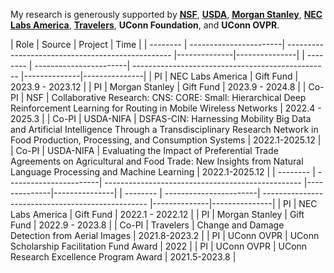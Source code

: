 My research is generously supported by [**NSF**](https://www.nsf.gov/), [**USDA**](https://www.usda.gov/), [**Morgan Stanley**](https://www.morganstanley.com/), [**NEC Labs America**](https://www.nec-labs.com/), [**Travelers**](https://www.travelers.com/), **UConn Foundation**, and **UConn OVPR**.

| Role   | Source            | Project | Time         |
| -------- | -----------------------| ------------------------------------------------- |--------------|---------------|
| -------- | -----------------------| ------------------------------------------------- |--------------|---------------|
| PI | NEC Labs America | Gift Fund | 2023.9 - 2023.12 |
| PI | Morgan Stanley | Gift Fund | 2023.9 - 2024.8 |
| Co-PI | NSF | Collaborative Research: CNS: CORE: Small: Hierarchical Deep Reinforcement Learning for Routing in Mobile Wireless Networks | 2022.4 - 2025.3 |
| Co-PI | USDA-NIFA | DSFAS-CIN: Harnessing Mobility Big Data and Artificial Intelligence Through a Transdisciplinary Research Network in Food Production, Processing, and Consumption Systems | 2022.1-2025.12 |
| Co-PI | USDA-NIFA | Evaluating the Impact of Preferential Trade Agreements on Agricultural and Food Trade: New Insights from Natural Language Processing and Machine Learning | 2022.1-2025.12 |
| -------- | -----------------------| ------------------------------------------------- |--------------|---------------|
| -------- | -----------------------| ------------------------------------------------- |--------------|---------------|
| PI | NEC Labs America | Gift Fund | 2022.1 - 2022.12 |
| PI | Morgan Stanley | Gift Fund | 2022.9 - 2023.8 |
| Co-PI | Travelers | Change and Damage Detection from Aerial Images | 2021.8-2023.2 |
| PI | UConn OVPR | UConn Scholarship Facilitation Fund Award | 2022 |
| PI | UConn OVPR | UConn Research Excellence Program Award | 2021.5-2023.8 |
